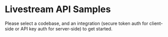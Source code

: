 # Livestream API Samples

Please select a codebase, and an integration (secure token auth for client-side or API key auth for server-side) to get started.

